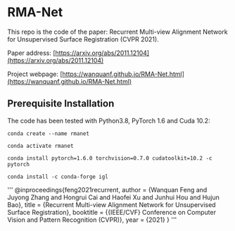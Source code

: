 # RMA-Net

This repo is the code of the paper: Recurrent Multi-view Alignment Network for Unsupervised Surface Registration (CVPR 2021).

Paper address: [https://arxiv.org/abs/2011.12104](https://arxiv.org/abs/2011.12104)

Project webpage: [https://wanquanf.github.io/RMA-Net.html](https://wanquanf.github.io/RMA-Net.html)

## Prerequisite Installation
The code has been tested with Python3.8, PyTorch 1.6 and Cuda 10.2:

    conda create --name rmanet
    
    conda activate rmanet
    
    conda install pytorch=1.6.0 torchvision=0.7.0 cudatoolkit=10.2 -c pytorch
    
    conda install -c conda-forge igl

'''
@inproceedings{feng2021recurrent,
  author    = {Wanquan Feng and Juyong Zhang and Hongrui Cai and Haofei Xu and Junhui Hou and Hujun Bao},
  title     = {Recurrent Multi-view Alignment Network for Unsupervised Surface Registration},
  booktitle = {{IEEE/CVF} Conference on Computer Vision and Pattern Recognition (CVPR)},
  year      = {2021}
}
'''
